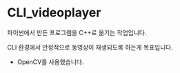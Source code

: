 # CLI_videoplayer

파이썬에서 만든 프로그램을 C++로 옮기는 작업입니다.

CLI 환경에서 안정적으로 동영상이 재생되도록 하는게 목표입니다.

+ OpenCV를 사용했습니다.
